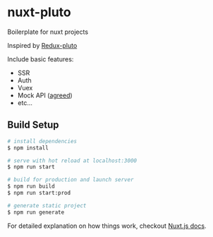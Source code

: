 # nuxt-pluto

Boilerplate for nuxt projects

Inspired by [Redux-pluto](https://github.com/recruit-tech/redux-pluto)

Include basic features:
- SSR
- Auth
- Vuex
- Mock API ([agreed](https://github.com/recruit-tech/agreed))
- etc...

## Build Setup

``` bash
# install dependencies
$ npm install

# serve with hot reload at localhost:3000
$ npm run start

# build for production and launch server
$ npm run build
$ npm run start:prod

# generate static project
$ npm run generate
```

For detailed explanation on how things work, checkout [Nuxt.js docs](https://nuxtjs.org).
